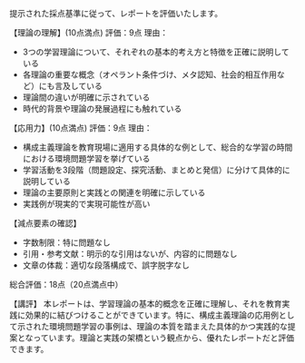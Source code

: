 提示された採点基準に従って、レポートを評価いたします。

【理論の理解】(10点満点)
評価：9点
理由：
- 3つの学習理論について、それぞれの基本的考え方と特徴を正確に説明している
- 各理論の重要な概念（オペラント条件づけ、メタ認知、社会的相互作用など）にも言及している
- 理論間の違いが明確に示されている
- 時代的背景や理論の発展過程にも触れている

【応用力】(10点満点)
評価：9点
理由：
- 構成主義理論を教育現場に適用する具体的な例として、総合的な学習の時間における環境問題学習を挙げている
- 学習活動を3段階（問題設定、探究活動、まとめと発信）に分けて具体的に説明している
- 理論の主要原則と実践との関連を明確に示している
- 実践例が現実的で実現可能性が高い

【減点要素の確認】
- 字数制限：特に問題なし
- 引用・参考文献：明示的な引用はないが、内容的に問題なし
- 文章の体裁：適切な段落構成で、誤字脱字なし

総合評価：18点（20点満点中）

【講評】
本レポートは、学習理論の基本的概念を正確に理解し、それを教育実践に効果的に結びつけることができています。特に、構成主義理論の応用例として示された環境問題学習の事例は、理論の本質を踏まえた具体的かつ実践的な提案となっています。理論と実践の架橋という観点から、優れたレポートだと評価できます。